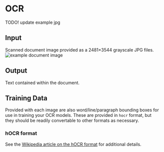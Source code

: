 # OCR

TODO! update example jpg

## Input

Scanned document image provided as a 2481×3544 grayscale JPG files.
![example document image](example.jpg)

## Output

Text contained within the document.

## Training Data

Provided with each image are also word/line/paragraph bounding boxes for use in training your OCR models. These are provided in `hocr` format, but they should be readily convertable to other formats as necessary.

### hOCR format

See the [Wikipedia article on the hOCR format](https://en.wikipedia.org/wiki/HOCR) for additional details.
